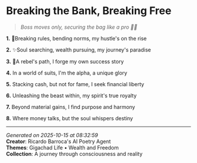 # Breaking the Bank, Breaking Free

> *Boss moves only, securing the bag like a pro 💼💫*

**1.** 💼Breaking rules, bending norms, my hustle's on the rise


**2.** ✨Soul searching, wealth pursuing, my journey's paradise


**3.** 🚀A rebel's path, I forge my own success story


**4.** In a world of suits, I'm the alpha, a unique glory


**5.** Stacking cash, but not for fame, I seek financial liberty


**6.** Unleashing the beast within, my spirit's true royalty


**7.** Beyond material gains, I find purpose and harmony


**8.** Where money talks, but the soul whispers destiny



---

*Generated on 2025-10-15 at 08:32:59*  
**Creator**: Ricardo Barroca's AI Poetry Agent  
**Themes**: Gigachad Life • Wealth and Freedom  
**Collection**: A journey through consciousness and reality